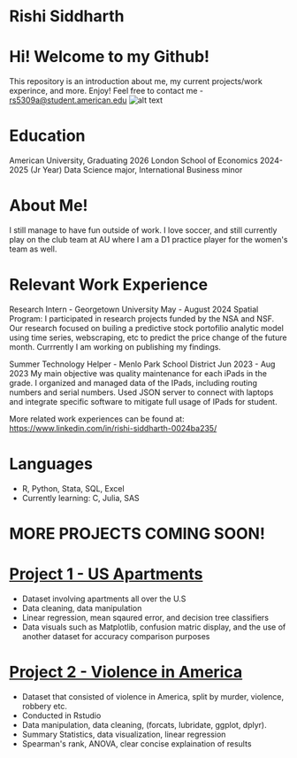 # Rishi Siddharth 
# Hi! Welcome to my Github!
This repository is an introduction about me, my current projects/work experince, and more. Enjoy!
Feel free to contact me - rs5309a@student.american.edu
![alt text](pentagon.png)

# Education 
American University, Graduating 2026
London School of Economics 2024-2025 (Jr Year)
Data Science major, International Business minor

# About Me!
I still manage to have fun outside of work. I love soccer, and still currently play on the club team at AU where I am a D1 practice player for the women's team as well. 

# Relevant Work Experience

Research Intern - Georgetown University                       May - August 2024
  Spatial Program: I participated in research projects funded by the NSA and NSF. Our research focused on builing a predictive stock portofilio analytic model using time series, webscraping, etc to predict the price change of the future month. Currrently I am working on publishing my findings. 
  
Summer Technology Helper - Menlo Park School District         Jun 2023 - Aug 2023
My main objective was quality maintenance for each iPads in the grade. I organized and managed data of the IPads, including routing numbers and serial numbers. Used JSON server to connect with laptops and integrate specific software to mitigate full usage of IPads for student.


More related work experiences can be found at: https://www.linkedin.com/in/rishi-siddharth-0024ba235/

# Languages 
- R, Python, Stata, SQL, Excel
- Currently learning: C, Julia, SAS


# MORE PROJECTS COMING SOON!

# [Project 1 - US Apartments](https://github.com/Rsiddharth54/U.S-Apartments-Project)
- Dataset involving apartments all over the U.S 
- Data cleaning, data manipulation
- Linear regression, mean sqaured error, and decision tree classifiers 
- Data visuals such as Matplotlib, confusion matric display, and the use of another dataset for accuracy comparison purposes

# [Project 2 - Violence in America](https://drive.google.com/file/d/1nDogpm4zgvAgjSiDvB5WUJTseWvjF-h3/view?usp=drive_link)
- Dataset that consisted of violence in America, split by murder, violence, robbery etc.
- Conducted in Rstudio
- Data manipulation, data cleaning,  (forcats, lubridate, ggplot, dplyr).
- Summary Statistics, data visualization, linear regression
- Spearman's rank, ANOVA, clear concise explaination of results



